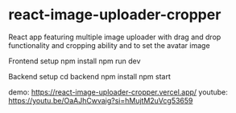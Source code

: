 # react-image-uploader-cropper
React app featuring multiple image uploader with drag and drop functionality and cropping ability and to set the avatar image

Frontend setup
npm install 
npm run dev

Backend setup
cd backend
npm install
npm start

demo: https://react-image-uploader-cropper.vercel.app/
youtube: https://youtu.be/OaAJhCwvaig?si=hMujtM2uVcg53659

